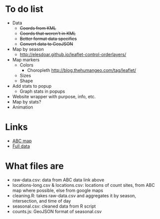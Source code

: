 To do list
==========
* Data
	* ~~Coords from KML~~
	* ~~Coords that weren't in KML~~
	* ~~Better format data specifics~~
	* ~~Convert data to GeoJSON~~
* Map by season
	* http://elesdoar.github.io/leaflet-control-orderlayers/
* Map markers
	* Colors
		* Choropleth http://blog.thehumangeo.com/tag/leaflet/
	* Sizes
	* Shape
* Add stats to popup
	* Graph stats in popups
* Website wrapper with purpose, info, etc.
* Map by stats?
* Animation


Links
=====
* [ABC map](https://maps.google.com/maps/ms?msa=0&msid=207303117555710580147.0004cccef4743cbbddec0&ie=UTF8&t=m&ll=33.788849,-84.379463&spn=0.13696,0.219727&z=12&source=embed)
* [Full data](https://www.dropbox.com/sh/i1pdkccpto3rcgk/8kvUniSjZr)

What files are
==============
* raw-data.csv: data from ABC data link above
* locations-long.csv & locations.csv: locations of count sites, from ABC map where possible, else from google maps
* cleaning.R: takes raw-data.csv and aggregates it by season, intersection, and time of day
* seasonal.csv: cleaned data from R script
* counts.js: GeoJSON format of seasonal.csv